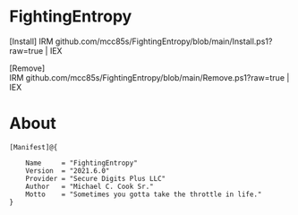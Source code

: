 # FightingEntropy 
[Install]
    IRM github.com/mcc85s/FightingEntropy/blob/main/Install.ps1?raw=true | IEX
    
[Remove]    
    IRM github.com/mcc85s/FightingEntropy/blob/main/Remove.ps1?raw=true | IEX
    
# About

    [Manifest]@{ 
    
        Name     = "FightingEntropy"
        Version  = "2021.6.0"
        Provider = "Secure Digits Plus LLC"
        Author   = "Michael C. Cook Sr."
        Motto    = "Sometimes you gotta take the throttle in life."
    }
